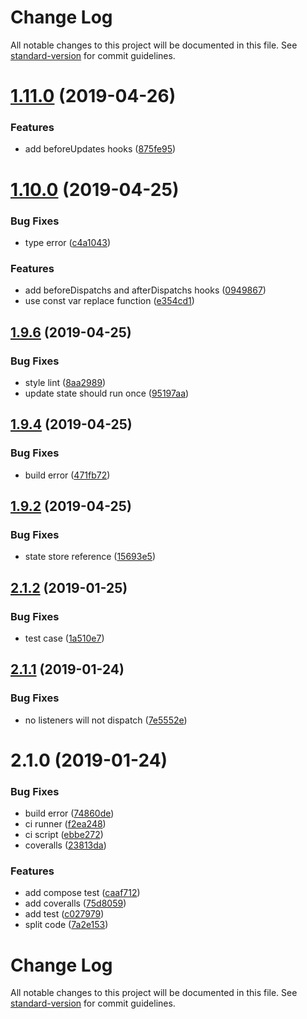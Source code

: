 # Change Log

All notable changes to this project will be documented in this file. See [standard-version](https://github.com/conventional-changelog/standard-version) for commit guidelines.

<a name="1.11.0"></a>
# [1.11.0](https://github.com/mapoio/react-state-manage/compare/v1.10.0...v1.11.0) (2019-04-26)


### Features

* add beforeUpdates hooks ([875fe95](https://github.com/mapoio/react-state-manage/commit/875fe95))



<a name="1.10.0"></a>
# [1.10.0](https://github.com/mapoio/react-state-manage/compare/v1.9.6...v1.10.0) (2019-04-25)


### Bug Fixes

* type error ([c4a1043](https://github.com/mapoio/react-state-manage/commit/c4a1043))


### Features

* add beforeDispatchs and afterDispatchs hooks ([0949867](https://github.com/mapoio/react-state-manage/commit/0949867))
* use const var replace function ([e354cd1](https://github.com/mapoio/react-state-manage/commit/e354cd1))



<a name="1.9.6"></a>
## [1.9.6](https://github.com/mapoio/react-state-manage/compare/v1.9.4...v1.9.6) (2019-04-25)


### Bug Fixes

* style lint ([8aa2989](https://github.com/mapoio/react-state-manage/commit/8aa2989))
* update state should run once ([95197aa](https://github.com/mapoio/react-state-manage/commit/95197aa))



<a name="1.9.4"></a>
## [1.9.4](https://github.com/mapoio/react-state-manage/compare/v1.9.2...v1.9.4) (2019-04-25)


### Bug Fixes

* build error ([471fb72](https://github.com/mapoio/react-state-manage/commit/471fb72))



<a name="1.9.2"></a>
## [1.9.2](https://github.com/mapoio/react-state-manage/compare/v2.1.2...v1.9.2) (2019-04-25)


### Bug Fixes

* state store reference ([15693e5](https://github.com/mapoio/react-state-manage/commit/15693e5))



<a name="2.1.2"></a>
## [2.1.2](https://github.com/mapoio/react-state-manage/compare/v2.1.1...v2.1.2) (2019-01-25)


### Bug Fixes

* test case ([1a510e7](https://github.com/mapoio/react-state-manage/commit/1a510e7))



<a name="2.1.1"></a>
## [2.1.1](https://github.com/mapoio/react-state-manage/compare/v2.1.0...v2.1.1) (2019-01-24)


### Bug Fixes

* no listeners will not dispatch ([7e5552e](https://github.com/mapoio/react-state-manage/commit/7e5552e))



<a name="2.1.0"></a>
# 2.1.0 (2019-01-24)


### Bug Fixes

* build error ([74860de](https://github.com/mapoio/react-state-manage/commit/74860de))
* ci runner ([f2ea248](https://github.com/mapoio/react-state-manage/commit/f2ea248))
* ci script ([ebbe272](https://github.com/mapoio/react-state-manage/commit/ebbe272))
* coveralls ([23813da](https://github.com/mapoio/react-state-manage/commit/23813da))


### Features

* add compose test ([caaf712](https://github.com/mapoio/react-state-manage/commit/caaf712))
* add coveralls ([75d8059](https://github.com/mapoio/react-state-manage/commit/75d8059))
* add test ([c027979](https://github.com/mapoio/react-state-manage/commit/c027979))
* split code ([7a2e153](https://github.com/mapoio/react-state-manage/commit/7a2e153))



# Change Log

All notable changes to this project will be documented in this file. See [standard-version](https://github.com/conventional-changelog/standard-version) for commit guidelines.
